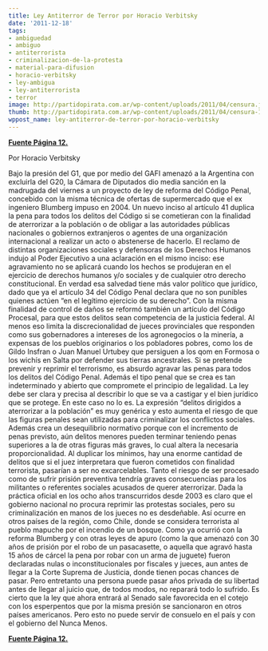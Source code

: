 ```yaml
---
title: Ley Antiterror de Terror por Horacio Verbitsky
date: '2011-12-18'
tags:
- ambiguedad
- ambiguo
- antiterrorista
- criminalizacion-de-la-protesta
- material-para-difusion
- horacio-verbitsky
- ley-ambigua
- ley-antiterrorista
- terror
image: http://partidopirata.com.ar/wp-content/uploads/2011/04/censura.jpg
thumb: http://partidopirata.com.ar/wp-content/uploads/2011/04/censura-150x150.jpg
wppost_name: ley-antiterror-de-terror-por-horacio-verbitsky
---
```


<strong><a href="http://www.pagina12.com.ar/diario/elpais/subnotas/183671-57039-2011-12-18.html" target="_blank">Fuente Página 12.</a></strong>

Por Horacio Verbitsky
<div id="cuerpo">

Bajo la presión del G1, que por medio del GAFI amenazó a la Argentina con excluirla del G20, la Cámara de Diputados dio media sanción en la madrugada del viernes a un proyecto de ley de reforma del Código Penal, concebido con la misma técnica de ofertas de supermercado que el ex ingeniero Blumberg impuso en 2004. Un nuevo inciso al artículo 41 duplica la pena para todos los delitos del Código si se cometieran con la finalidad de aterrorizar a la población o de obligar a las autoridades públicas nacionales o gobiernos extranjeros o agentes de una organización internacional a realizar un acto o abstenerse de hacerlo. El reclamo de distintas organizaciones sociales y defensoras de los Derechos Humanos indujo al Poder Ejecutivo a una aclaración en el mismo inciso: ese agravamiento no se aplicará cuando los hechos se produjeran en el ejercicio de derechos humanos y/o sociales y de cualquier otro derecho constitucional. En verdad esa salvedad tiene más valor político que jurídico, dado que ya el artículo 34 del Código Penal declara que no son punibles quienes actúen “en el legítimo ejercicio de su derecho”. Con la misma finalidad de control de daños se reformó también un artículo del Código Procesal, para que estos delitos sean competencia de la justicia federal. Al menos eso limita la discrecionalidad de jueces provinciales que responden como sus gobernadores a intereses de los agronegocios o la minería, a expensas de los pueblos originarios o los pobladores pobres, como los de Gildo Insfran o Juan Manuel Urtubey que persiguen a los qom en Formosa o los wichís en Salta por defender sus tierras ancestrales. Si se pretende prevenir y reprimir el terrorismo, es absurdo agravar las penas para todos los delitos del Código Penal. Además el tipo penal que se crea es tan indeterminado y abierto que compromete el principio de legalidad. La ley debe ser clara y precisa al describir lo que se va a castigar y el bien jurídico que se protege. En este caso no lo es. La expresión “delitos dirigidos a aterrorizar a la población” es muy genérica y esto aumenta el riesgo de que las figuras penales sean utilizadas para criminalizar los conflictos sociales. Además crea un desequilibrio normativo porque con el incremento de penas previsto, aún delitos menores pueden terminar teniendo penas superiores a la de otras figuras más graves, lo cual altera la necesaria proporcionalidad. Al duplicar los mínimos, hay una enorme cantidad de delitos que si el juez interpretara que fueron cometidos con finalidad terrorista, pasarían a ser no excarcelables. Tanto el riesgo de ser procesado como de sufrir prisión preventiva tendría graves consecuencias para los militantes o referentes sociales acusados de querer aterrorizar. Dada la práctica oficial en los ocho años transcurridos desde 2003 es claro que el gobierno nacional no procura reprimir las protestas sociales, pero su criminalización en manos de los jueces no es desdeñable. Así ocurre en otros países de la región, como Chile, donde se considera terrorista al pueblo mapuche por el incendio de un bosque. Como ya ocurrió con la reforma Blumberg y con otras leyes de apuro (como la que amenazó con 30 años de prisión por el robo de un pasacasette, o aquella que agravó hasta 15 años de cárcel la pena por robar con un arma de juguete) fueron declaradas nulas o inconstitucionales por fiscales y jueces, aun antes de llegar a la Corte Suprema de Justicia, donde tienen pocas chances de pasar. Pero entretanto una persona puede pasar años privada de su libertad antes de llegar al juicio que, de todos modos, no reparará todo lo sufrido. Es cierto que la ley que ahora entrará al Senado sale favorecida en el cotejo con los esperpentos que por la misma presión se sancionaron en otros países americanos. Pero esto no puede servir de consuelo en el país y con el gobierno del Nunca Menos.

<strong><a href="http://www.pagina12.com.ar/diario/elpais/subnotas/183671-57039-2011-12-18.html" target="_blank">Fuente Página 12.</a></strong>

</div>
